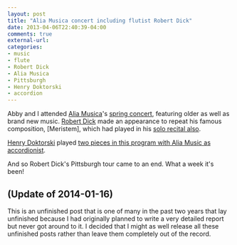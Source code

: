 ```yaml
---
layout: post
title: "Alia Musica concert including flutist Robert Dick"
date: 2013-04-06T22:40:39-04:00
comments: true
external-url: 
categories: 
- music
- flute
- Robert Dick
- Alia Musica
- Pittsburgh
- Henry Doktorski
- accordion
---
```

Abby and I attended [Alia Musica](http://www.alia-musica.org/)'s [spring concert](http://www.facebook.com/events/457110391031166/), featuring older as well as brand new music. [Robert Dick](http://www.robertdick.net/) made an appearance to repeat his famous composition, [Meristem], which had played in his [solo recital also](/blog/2013/04/04/energetic-robert-dick-solo-flute-recital-in-pittsburgh-with-alia-musica/).

[Henry Doktorski](http://www.henrydoktorski.com/) played [two pieces in this program with Alia Music as accordionist](http://www.henrydoktorski.com/misc/aliamusica.html).

And so Robert Dick's Pittsburgh tour came to an end. What a week it's been!

## (Update of 2014-01-16)

This is an unfinished post that is one of many in the past two years that lay unfinished because I had originally planned to write a very detailed report but never got around to it. I decided that I might as well release all these unfinished posts rather than leave them completely out of the record.
